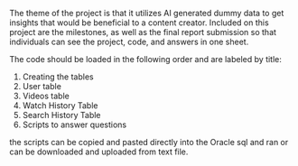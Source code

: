 The theme of the project is that it utilizes AI generated dummy data to get insights that would be beneficial to a content creator. Included on this project are the milestones, as well as the final report submission so that individuals can see the project, code, and answers in one sheet. 

The code should be loaded in the following order and are labeled by title:
  1. Creating the tables
  2. User table
  3. Videos table
  4. Watch History Table
  5. Search History Table
  6. Scripts to answer questions

the scripts can be copied and pasted directly into the Oracle sql and ran or can be downloaded and uploaded from text file. 
